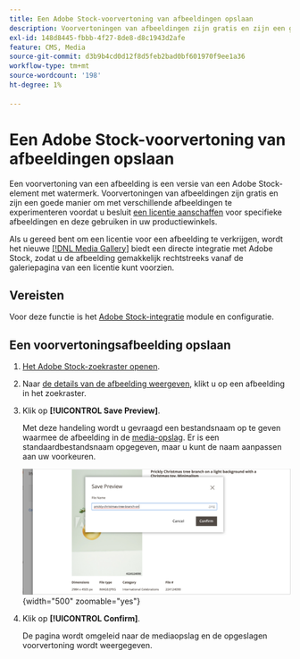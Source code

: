 ```yaml
---
title: Een Adobe Stock-voorvertoning van afbeeldingen opslaan
description: Voorvertoningen van afbeeldingen zijn gratis en zijn een goede manier om met verschillende Adobe Stock-afbeeldingen te experimenteren voordat u een licentie aanschaft.
exl-id: 148d8445-fbbb-4f27-8de8-d8c1943d2afe
feature: CMS, Media
source-git-commit: d3b9b4cd0d12f8d5feb2bad0bf601970f9ee1a36
workflow-type: tm+mt
source-wordcount: '198'
ht-degree: 1%

---
```


# Een Adobe Stock-voorvertoning van afbeeldingen opslaan

Een voorvertoning van een afbeelding is een versie van een Adobe Stock-element met watermerk. Voorvertoningen van afbeeldingen zijn gratis en zijn een goede manier om met verschillende afbeeldingen te experimenteren voordat u besluit [een licentie aanschaffen][stock-license] voor specifieke afbeeldingen en deze gebruiken in uw productiewinkels.

Als u gereed bent om een licentie voor een afbeelding te verkrijgen, wordt het nieuwe [[!DNL Media Gallery]](media-gallery.md) biedt een directe integratie met Adobe Stock, zodat u de afbeelding gemakkelijk rechtstreeks vanaf de galeriepagina van een licentie kunt voorzien.

## Vereisten

Voor deze functie is het [Adobe Stock-integratie][adobe-stock-integration] module en configuratie.

## Een voorvertoningsafbeelding opslaan

1. [Het Adobe Stock-zoekraster openen][access-search].

1. Naar [de details van de afbeelding weergeven][view-details], klikt u op een afbeelding in het zoekraster.

1. Klik op **[!UICONTROL Save Preview]**.

   Met deze handeling wordt u gevraagd een bestandsnaam op te geven waarmee de afbeelding in de [media-opslag][media-storage]. Er is een standaardbestandsnaam opgegeven, maar u kunt de naam aanpassen aan uw voorkeuren.

   ![Adobe Stock-voorbeeldafbeelding opslaan](./assets/adobe-stock-save-preview.png){width="500" zoomable="yes"}

1. Klik op **[!UICONTROL Confirm]**.

   De pagina wordt omgeleid naar de mediaopslag en de opgeslagen voorvertoning wordt weergegeven.

[stock-license]: adobe-stock-license-image.md
[access-search]: adobe-stock-manage.md#access-the-adobe-stock-search-grid
[view-details]: adobe-stock-manage.md#view-image-details
[media-storage]: media-storage.md
[adobe-stock-integration]: adobe-stock.md

